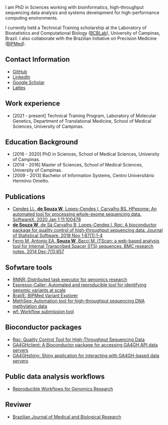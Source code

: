I am PhD in Sciences working with bioinformatics, high-throughput sequencing data analysis and systems development for high-performance computing environments.

I currently held a Technical Training scholarship at the Laboratory of Biostatistics and Computational Biology ([BCBLab](https://github.com/labbcb)), University of Campinas, Brazil. I also collaborate with the Brazilian Initiative on Precision Medicine ([BIPMed](https://bipmed.org/)).

## Contact Information

- [GitHub](https://github.com/wdesouza)
- [LinkedIn](https://www.linkedin.com/in/wellitonsouza/)
- [Google Scholar](https://scholar.google.co.uk/citations?user=ypwuIqUAAAAJ)
- [Lattes](http://lattes.cnpq.br/1630790974761077)

## Work experience

- [2021 - present] Technical Training Program, Laboratory of Molecular Genetics, Department of Translational Medicine, School of Medical Sciences, University of Campinas.

## Education Background

- [2016 - 2020] PhD in Sciences, School of Medical Sciences, University of Campinas.
- [2014 - 2016] Master of Sciences, School of Medical Sciences, University of Campinas.
- [2009 - 2013] Bachelor of Information Systems, Centro Universitário Hermínio Ometto.

## Publications

- [Cendes LL, __de Souza W__, Lopes-Cendes I, Carvalho BS. HPexome: An automated tool for processing whole-exome sequencing data. SoftwareX. 2020 Jan 1;11:100478](https://www.sciencedirect.com/science/article/pii/S2352711019303279)
- [__de Souza W__, de Sá Carvalho B, Lopes-Cendes I. Rqc: A bioconductor package for quality control of high-throughput sequencing data. Journal of Statistical Software. 2018 Nov 1;87(1):1-4](https://www.jstatsoft.org/article/view/v087c02)
- [Ferro M, Antonio EA, __Souza W__, Bacci M. ITScan: a web-based analysis tool for Internal Transcribed Spacer (ITS) sequences. BMC research notes. 2014 Dec;7(1):857](https://bmcresnotes.biomedcentral.com/articles/10.1186/1756-0500-7-857)

## Sofwtare tools

- [RNNR: Distributed task executor for genomics research](https://github.com/labbcb/rnnr)
- [Espresso-Caller: Automated and reproducible tool for identifying genomic variants at scale](https://github.com/labbcb/espresso-caller)
- [BraVE: BIPMed Variant Explorer](https://github.com/labbcb/brave)
- [MethSeq: Automation tool for high-throughput sequencing DNA methylation data](https://github.com/labbcb/methseq)
- [wf: Workflow submission tool](https://github.com/labbcb/wf)

## Bioconductor packages

- [Rqc: Quality Control Tool for High-Throughput Sequencing Data](https://bioconductor.org/packages/Rqc/)
- [GA4GHclient: A Bioconductor package for accessing GA4GH API data servers](http://bioconductor.org/packages/GA4GHclient/)
- [GA4GHshiny: Shiny application for interacting with GA4GH-based data servers](http://bioconductor.org/packages/GA4GHshiny/)

## Public data analysis workflows

- [Reproducible Workflows for Genomics Research](https://github.com/labbcb/workflows)

## Reviwer

- [Brazilian Journal of Medical and Biological Research](http://www.scielo.br/scielo.php?script=sci_serial&pid=0100-879X&lng=en&nrm=iso)